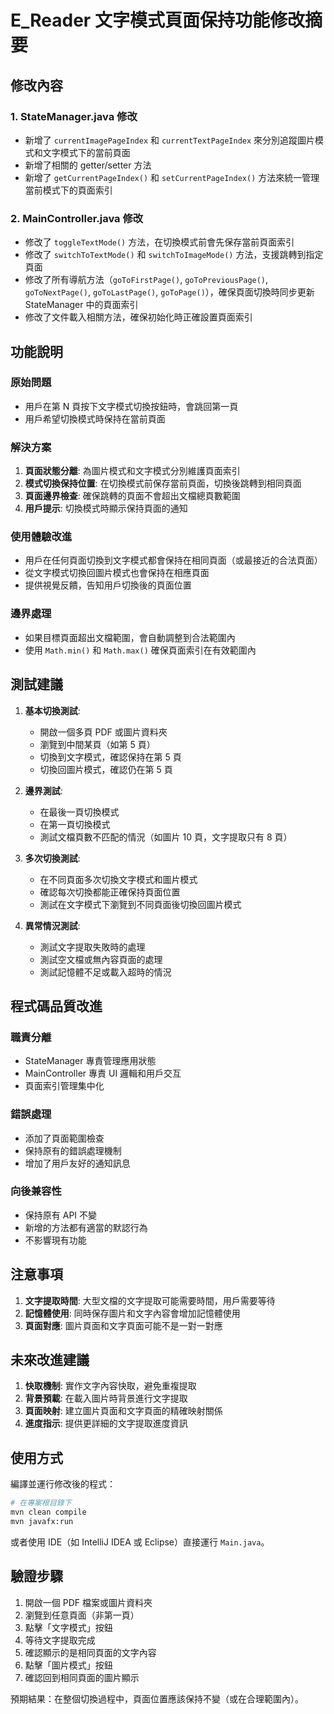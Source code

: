# E_Reader 文字模式頁面保持功能修改摘要

## 修改內容

### 1. StateManager.java 修改
- 新增了 `currentImagePageIndex` 和 `currentTextPageIndex` 來分別追蹤圖片模式和文字模式下的當前頁面
- 新增了相關的 getter/setter 方法
- 新增了 `getCurrentPageIndex()` 和 `setCurrentPageIndex()` 方法來統一管理當前模式下的頁面索引

### 2. MainController.java 修改
- 修改了 `toggleTextMode()` 方法，在切換模式前會先保存當前頁面索引
- 修改了 `switchToTextMode()` 和 `switchToImageMode()` 方法，支援跳轉到指定頁面
- 修改了所有導航方法（`goToFirstPage()`, `goToPreviousPage()`, `goToNextPage()`, `goToLastPage()`, `goToPage()`），確保頁面切換時同步更新 StateManager 中的頁面索引
- 修改了文件載入相關方法，確保初始化時正確設置頁面索引

## 功能說明

### 原始問題
- 用戶在第 N 頁按下文字模式切換按鈕時，會跳回第一頁
- 用戶希望切換模式時保持在當前頁面

### 解決方案
1. **頁面狀態分離**: 為圖片模式和文字模式分別維護頁面索引
2. **模式切換保持位置**: 在切換模式前保存當前頁面，切換後跳轉到相同頁面
3. **頁面邊界檢查**: 確保跳轉的頁面不會超出文檔總頁數範圍
4. **用戶提示**: 切換模式時顯示保持頁面的通知

### 使用體驗改進
- 用戶在任何頁面切換到文字模式都會保持在相同頁面（或最接近的合法頁面）
- 從文字模式切換回圖片模式也會保持在相應頁面
- 提供視覺反饋，告知用戶切換後的頁面位置

### 邊界處理
- 如果目標頁面超出文檔範圍，會自動調整到合法範圍內
- 使用 `Math.min()` 和 `Math.max()` 確保頁面索引在有效範圍內

## 測試建議

1. **基本切換測試**:
   - 開啟一個多頁 PDF 或圖片資料夾
   - 瀏覽到中間某頁（如第 5 頁）
   - 切換到文字模式，確認保持在第 5 頁
   - 切換回圖片模式，確認仍在第 5 頁

2. **邊界測試**:
   - 在最後一頁切換模式
   - 在第一頁切換模式
   - 測試文檔頁數不匹配的情況（如圖片 10 頁，文字提取只有 8 頁）

3. **多次切換測試**:
   - 在不同頁面多次切換文字模式和圖片模式
   - 確認每次切換都能正確保持頁面位置
   - 測試在文字模式下瀏覽到不同頁面後切換回圖片模式

4. **異常情況測試**:
   - 測試文字提取失敗時的處理
   - 測試空文檔或無內容頁面的處理
   - 測試記憶體不足或載入超時的情況

## 程式碼品質改進

### 職責分離
- StateManager 專責管理應用狀態
- MainController 專責 UI 邏輯和用戶交互
- 頁面索引管理集中化

### 錯誤處理
- 添加了頁面範圍檢查
- 保持原有的錯誤處理機制
- 增加了用戶友好的通知訊息

### 向後兼容性
- 保持原有 API 不變
- 新增的方法都有適當的默認行為
- 不影響現有功能

## 注意事項

1. **文字提取時間**: 大型文檔的文字提取可能需要時間，用戶需要等待
2. **記憶體使用**: 同時保存圖片和文字內容會增加記憶體使用
3. **頁面對應**: 圖片頁面和文字頁面可能不是一對一對應

## 未來改進建議

1. **快取機制**: 實作文字內容快取，避免重複提取
2. **背景預載**: 在載入圖片時背景進行文字提取
3. **頁面映射**: 建立圖片頁面和文字頁面的精確映射關係
4. **進度指示**: 提供更詳細的文字提取進度資訊

## 使用方式

編譯並運行修改後的程式：

```bash
# 在專案根目錄下
mvn clean compile
mvn javafx:run
```

或者使用 IDE（如 IntelliJ IDEA 或 Eclipse）直接運行 `Main.java`。

## 驗證步驟

1. 開啟一個 PDF 檔案或圖片資料夾
2. 瀏覽到任意頁面（非第一頁）
3. 點擊「文字模式」按鈕
4. 等待文字提取完成
5. 確認顯示的是相同頁面的文字內容
6. 點擊「圖片模式」按鈕
7. 確認回到相同頁面的圖片顯示

預期結果：在整個切換過程中，頁面位置應該保持不變（或在合理範圍內）。